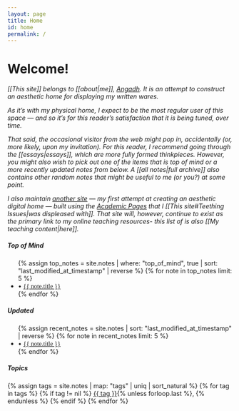 ```yaml
---
layout: page
title: Home
id: home
permalink: /
---
```


# Welcome!

_[[This site]] belongs to  [[about|me]], [Angadh](https://www.sems.qmul.ac.uk/staff/a.nanjangud). It is an attempt to construct an aesthetic home for displaying my written wares._

_As it’s with my physical home, I expect to be the most regular user of this space — and so it’s for this reader’s satisfaction that it is being tuned, over time._

_That said, the occasional visitor from the web might pop in, accidentally (or, more likely, upon my invitation). For this reader, I recommend going through the [[essays|essays]], which are more fully formed thinkpieces. However, you might also wish to pick out one of the items that is top of mind or a more recently updated notes from below. A [[all notes|full archive]] also contains other random notes that might be useful to me (or you?) at some point._

_I also maintain [another site](https://angadhn.com) — my first attempt at creating an aesthetic digital home — built using the [Academic Pages](https://academicpages.github.io/) that I [[This site#Teething Issues|was displeased with]]. That site will, however, continue to exist as the primary link to my online teaching resources- this list of is also [[My teaching content|here]]._

<div class="notes-grid">
  <div class="notes-column">
    <h5>Top of Mind</h5>
    <ul>
      {% assign top_notes = site.notes | where: "top_of_mind", true | sort: "last_modified_at_timestamp" | reverse %}
      {% for note in top_notes limit: 5 %}
        <li>
          • <a class="internal-link" href="{{ site.baseurl }}{{ note.url }}" style="font-family: 'Futura', serif;">{{ note.title }}</a>
        </li>
      {% endfor %}
    </ul>
  </div>

  <div class="notes-column">
    <h5>Updated</h5>
    <ul>
      {% assign recent_notes = site.notes | sort: "last_modified_at_timestamp" | reverse %}
      {% for note in recent_notes limit: 5 %}
        <li>
          • <a class="internal-link" href="{{ site.baseurl }}{{ note.url }}" style="font-family: 'Futura', serif;">{{ note.title }}</a>
        </li>
      {% endfor %}
    </ul>
  </div>
</div>

<h5>Topics</h5>

<div class="category-list">
{% assign tags = site.notes | map: "tags" | uniq | sort_natural %}
{% for tag in tags %}
  {% if tag != nil %}
    <a class="category-link" href="{{ site.baseurl }}/tags/{{ tag | slugify }}" rel="noopener">{{ tag }}</a>{% unless forloop.last %}, {% endunless %}
  {% endif %}
{% endfor %}
</div>
